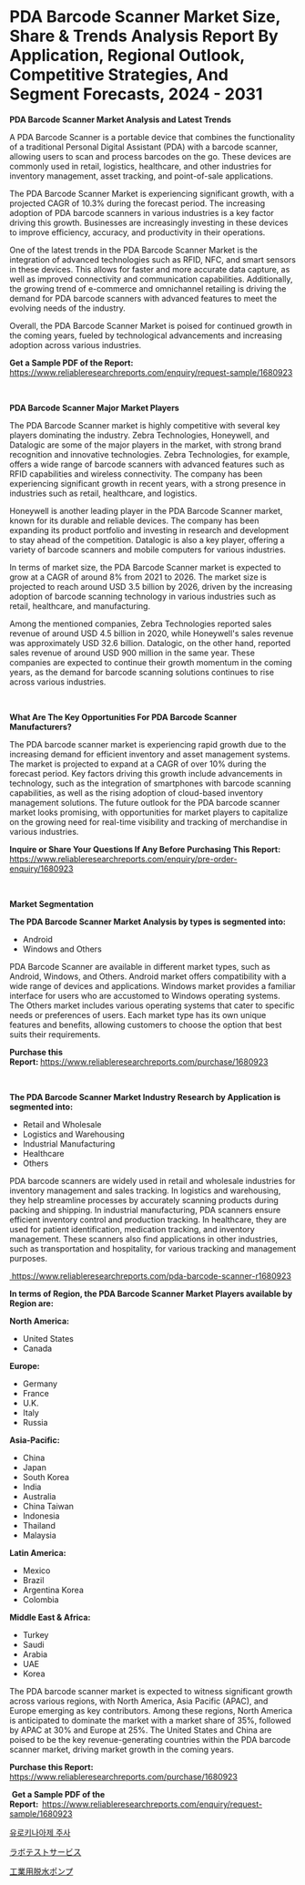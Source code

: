 <p><h1>PDA Barcode Scanner Market Size, Share & Trends Analysis Report By Application, Regional Outlook, Competitive Strategies, And Segment Forecasts, 2024 - 2031</h1></p><p><strong>PDA Barcode Scanner Market Analysis and Latest Trends</strong></p>
<p><p>A PDA Barcode Scanner is a portable device that combines the functionality of a traditional Personal Digital Assistant (PDA) with a barcode scanner, allowing users to scan and process barcodes on the go. These devices are commonly used in retail, logistics, healthcare, and other industries for inventory management, asset tracking, and point-of-sale applications.</p><p>The PDA Barcode Scanner Market is experiencing significant growth, with a projected CAGR of 10.3% during the forecast period. The increasing adoption of PDA barcode scanners in various industries is a key factor driving this growth. Businesses are increasingly investing in these devices to improve efficiency, accuracy, and productivity in their operations.</p><p>One of the latest trends in the PDA Barcode Scanner Market is the integration of advanced technologies such as RFID, NFC, and smart sensors in these devices. This allows for faster and more accurate data capture, as well as improved connectivity and communication capabilities. Additionally, the growing trend of e-commerce and omnichannel retailing is driving the demand for PDA barcode scanners with advanced features to meet the evolving needs of the industry.</p><p>Overall, the PDA Barcode Scanner Market is poised for continued growth in the coming years, fueled by technological advancements and increasing adoption across various industries.</p></p>
<p><strong>Get a Sample PDF of the Report:&nbsp;</strong> <a href="https://www.reliableresearchreports.com/enquiry/request-sample/1680923">https://www.reliableresearchreports.com/enquiry/request-sample/1680923</a></p>
<p>&nbsp;</p>
<p><strong>PDA Barcode Scanner Major Market Players</strong></p>
<p><p>The PDA Barcode Scanner market is highly competitive with several key players dominating the industry. Zebra Technologies, Honeywell, and Datalogic are some of the major players in the market, with strong brand recognition and innovative technologies. Zebra Technologies, for example, offers a wide range of barcode scanners with advanced features such as RFID capabilities and wireless connectivity. The company has been experiencing significant growth in recent years, with a strong presence in industries such as retail, healthcare, and logistics.</p><p>Honeywell is another leading player in the PDA Barcode Scanner market, known for its durable and reliable devices. The company has been expanding its product portfolio and investing in research and development to stay ahead of the competition. Datalogic is also a key player, offering a variety of barcode scanners and mobile computers for various industries.</p><p>In terms of market size, the PDA Barcode Scanner market is expected to grow at a CAGR of around 8% from 2021 to 2026. The market size is projected to reach around USD 3.5 billion by 2026, driven by the increasing adoption of barcode scanning technology in various industries such as retail, healthcare, and manufacturing.</p><p>Among the mentioned companies, Zebra Technologies reported sales revenue of around USD 4.5 billion in 2020, while Honeywell's sales revenue was approximately USD 32.6 billion. Datalogic, on the other hand, reported sales revenue of around USD 900 million in the same year. These companies are expected to continue their growth momentum in the coming years, as the demand for barcode scanning solutions continues to rise across various industries.</p></p>
<p>&nbsp;</p>
<p><strong>What Are The Key Opportunities For PDA Barcode Scanner Manufacturers?</strong></p>
<p><p>The PDA barcode scanner market is experiencing rapid growth due to the increasing demand for efficient inventory and asset management systems. The market is projected to expand at a CAGR of over 10% during the forecast period. Key factors driving this growth include advancements in technology, such as the integration of smartphones with barcode scanning capabilities, as well as the rising adoption of cloud-based inventory management solutions. The future outlook for the PDA barcode scanner market looks promising, with opportunities for market players to capitalize on the growing need for real-time visibility and tracking of merchandise in various industries.</p></p>
<p><strong>Inquire or Share Your Questions If Any Before Purchasing This Report:</strong> <a href="https://www.reliableresearchreports.com/enquiry/pre-order-enquiry/1680923">https://www.reliableresearchreports.com/enquiry/pre-order-enquiry/1680923</a></p>
<p>&nbsp;</p>
<p><strong>Market Segmentation</strong></p>
<p><strong>The PDA Barcode Scanner Market Analysis by types is segmented into:</strong></p>
<p><ul><li>Android</li><li>Windows and Others</li></ul></p>
<p><p>PDA Barcode Scanner are available in different market types, such as Android, Windows, and Others. Android market offers compatibility with a wide range of devices and applications. Windows market provides a familiar interface for users who are accustomed to Windows operating systems. The Others market includes various operating systems that cater to specific needs or preferences of users. Each market type has its own unique features and benefits, allowing customers to choose the option that best suits their requirements.</p></p>
<p><strong>Purchase this Report:&nbsp;</strong><a href="https://www.reliableresearchreports.com/purchase/1680923">https://www.reliableresearchreports.com/purchase/1680923</a></p>
<p>&nbsp;</p>
<p><strong>The PDA Barcode Scanner Market Industry Research by Application is segmented into:</strong></p>
<p><ul><li>Retail and Wholesale</li><li>Logistics and Warehousing</li><li>Industrial Manufacturing</li><li>Healthcare</li><li>Others</li></ul></p>
<p><p>PDA barcode scanners are widely used in retail and wholesale industries for inventory management and sales tracking. In logistics and warehousing, they help streamline processes by accurately scanning products during packing and shipping. In industrial manufacturing, PDA scanners ensure efficient inventory control and production tracking. In healthcare, they are used for patient identification, medication tracking, and inventory management. These scanners also find applications in other industries, such as transportation and hospitality, for various tracking and management purposes.</p></p>
<p><a href="https://www.reliableresearchreports.com/pda-barcode-scanner-r1680923">&nbsp;https://www.reliableresearchreports.com/pda-barcode-scanner-r1680923</a></p>
<p><strong>In terms of Region, the PDA Barcode Scanner Market Players available by Region are:</strong></p>
<p>
    <p> <strong> North America: </strong>
        <ul>
            <li>United States</li>
            <li>Canada</li>
        </ul>
        </p> 
    <p> <strong> Europe: </strong>
        <ul>
            <li>Germany</li>
            <li>France</li>
            <li>U.K.</li>
            <li>Italy</li>
            <li>Russia</li>
        </ul>
        </p> 
    <p> <strong> Asia-Pacific: </strong>
        <ul>
            <li>China</li>
            <li>Japan</li>
            <li>South Korea</li>
            <li>India</li>
            <li>Australia</li>
            <li>China Taiwan</li>
            <li>Indonesia</li>
            <li>Thailand</li>
            <li>Malaysia</li>
        </ul>
        </p> 
    <p> <strong> Latin America: </strong>
        <ul>
            <li>Mexico</li>
            <li>Brazil</li>
            <li>Argentina Korea</li>
            <li>Colombia</li>
        </ul>
        </p> 
    <p> <strong> Middle East & Africa: </strong>
        <ul>
            <li>Turkey</li>
            <li>Saudi</li>
            <li>Arabia</li>
            <li>UAE</li>
            <li>Korea</li>
        </ul>
    </p>
    </p>
<p><p>The PDA barcode scanner market is expected to witness significant growth across various regions, with North America, Asia Pacific (APAC), and Europe emerging as key contributors. Among these regions, North America is anticipated to dominate the market with a market share of 35%, followed by APAC at 30% and Europe at 25%. The United States and China are poised to be the key revenue-generating countries within the PDA barcode scanner market, driving market growth in the coming years.</p></p>
<p><strong>Purchase this Report: </strong><a href="https://www.reliableresearchreports.com/purchase/1680923">https://www.reliableresearchreports.com/purchase/1680923</a></p>
<p>&nbsp;<strong>Get a Sample PDF of the Report:&nbsp;&nbsp;</strong><a href="https://www.reliableresearchreports.com/enquiry/request-sample/1680923">https://www.reliableresearchreports.com/enquiry/request-sample/1680923</a></p>
<p><strong></strong></p>
<p><p><a href="https://github.com/jntpkh496620/Market-Research-Report-List-1/blob/main/592061118641.md">유로키나아제 주사</a></p><p><a href="https://github.com/lababdou/Market-Research-Report-List-3/blob/main/625431020330.md">ラボテストサービス</a></p><p><a href="https://medium.com/@austinjames1907/%E7%94%A3%E6%A5%AD%E7%94%A8%E6%8E%92%E6%B0%B4%E3%83%9D%E3%83%B3%E3%83%97%E5%B8%82%E5%A0%B4-%E5%B8%82%E5%A0%B4cagr-%E5%B8%82%E5%A0%B4%E3%83%88%E3%83%AC%E3%83%B3%E3%83%89-%E6%88%90%E9%95%B7%E6%88%A6%E7%95%A5%E3%81%AB%E9%96%A2%E3%81%99%E3%82%8B%E6%B4%9E%E5%AF%9F-e9f8924c9006">工業用脱水ポンプ</a></p></p>